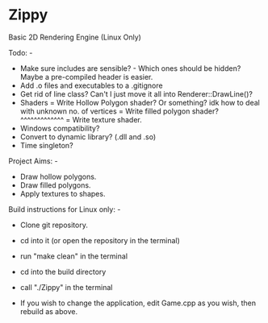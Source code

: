 # Zippy
Basic 2D Rendering Engine (Linux Only)

Todo: -
 - Make sure includes are sensible? - Which ones should be hidden? Maybe a pre-compiled header is easier.
 - Add .o files and executables to a .gitignore
 - Get rid of line class? Can't I just move it all into Renderer::DrawLine()?
 - Shaders
	 = Write Hollow Polygon shader? Or something? idk how to deal with unknown no. of vertices
 	 = Write filled polygon shader? ^^^^^^^^^^^^^
   	 = Write texture shader.
 - Windows compatibility?
 - Convert to dynamic library? (.dll and .so)
 - Time singleton?

Project Aims: -
 - Draw hollow polygons.
 - Draw filled polygons.
 - Apply textures to shapes.

Build instructions for Linux only: - 
 - Clone git repository.
 - cd into it (or open the repository in the terminal)
 - run "make clean" in the terminal
 - cd into the build directory
 - call "./Zippy" in the terminal

 - If you wish to change the application, edit Game.cpp as you wish, then rebuild as above.